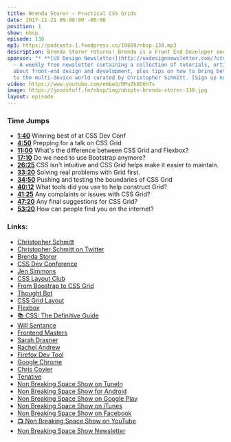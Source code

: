 ```yaml
---
title: Brenda Storer — Practical CSS Grids
date: 2017-11-21 09:00:00 -06:00
position: 1
show: nbsp
episode: 138
mp3: https://podcasts-1.feedpress.co/10609/nbsp-138.mp3
description: Brenda Storer returns! Brenda is a Front End Developer and Designer at thoughtbot. She recently won Best Presentation at CSS Dev Conf 2017 New Orleans. Her talk focused on the topic of practical CSS grid layouts.
sponsor: "* **[UX Design Newsletter](http://uxdesignnewsletter.com/?utm_source=nbsptv138&utm_medium=podcast&utm_campaign=uxdesignnewsletter)**
  — A weekly free newsletter containing a collection of tutorials, articles, and videos
  about front-end design and development, plus tips on how to bring better engagement
  to the multi-device world curated by Christopher Schmitt. [Sign up now!](http://uxdesignnewsletter.com/?utm_source=nbsptv138&utm_medium=podcast&utm_campaign=uxdesignnewsletter)"
video: https://www.youtube.com/embed/DPuZk8DUnTs
image: https://goodstuff.fm/nbsp/img/nbsptv-brenda-storer-138.jpg
layout: episode
---
```


### Time Jumps

* **[1:40](https://goodstuff.fm/nbsp/138#t=1:40)** Winning best of at CSS Dev Conf
* **[4:50](https://goodstuff.fm/nbsp/138#t=4:50)** Prepping for a talk on CSS Grid
* **[11:00](https://goodstuff.fm/nbsp/138#t=11:00)** What's the difference between CSS Grid and Flexbox?
* **[17:10](https://goodstuff.fm/nbsp/138#t=17:10)** Do we need to use Bootstrap anymore?
* **[26:25](https://goodstuff.fm/nbsp/138#t=26:25)** CSS isn't intuitive and CSS Grid helps make it easier to maintain.
* **[33:20](https://goodstuff.fm/nbsp/138#t=33:20)** Solving real problems with Grid first.
* **[34:50](https://goodstuff.fm/nbsp/138#t=34:50)** Pushing and testing the boundaries of CSS Grid
* **[40:12](https://goodstuff.fm/nbsp/138#t=40:12)** What tools did you use to help construct Grid?
* **[41:25](https://goodstuff.fm/nbsp/138#t=41:25)** Any complaints or issues with CSS Grid?
* **[47:20](https://goodstuff.fm/nbsp/138#t=47:20)** Any final suggestions for CSS Grid?
* **[53:20](https://goodstuff.fm/nbsp/138#t=53:20)** How can people find you on the internet?

### Links:

* [Christopher Schmitt](http://Christopher.org)
* [Christopher Schmitt on Twitter](https://twitter.com/teleject)
* [Brenda Storer](http://brendastorer.com/)
* [CSS Dev Conference](https://2017.cssdevconf.com/)
* [Jen Simmons](http://jensimmons.com/)
* [CSS Layout Club](https://www.meetup.com/CSS-Layout-Club/)
* [From Boostrap to CSS Grid](https://open.nytimes.com/bootstrap-to-css-grid-87b3f5f830e4)
* [Thought Bot](https://thoughtbot.com/new-york-city)
* [CSS Grid Layout](https://developer.mozilla.org/en-US/docs/Web/CSS/CSS_Grid_Layout)
* [Flexbox](https://developer.mozilla.org/en-US/docs/Learn/CSS/CSS_layout/Flexbox)
* [📚 CSS: The Definitive Guide](https://www.amazon.com/CSS-Definitive-Guide-Visual-Presentation/dp/1449393195/)
* [Will Sentance](http://willsentance.com/)
* [Frontend Masters](https://frontendmasters.com/)
* [Sarah Drasner](https://sarahdrasnerdesign.com/)
* [Rachel Andrew](https://rachelandrew.co.uk/)
* [Firefox Dev Tool](https://developer.mozilla.org/en-US/docs/Tools)
* [Google Chrome](https://www.google.com/chrome/browser/desktop/index.html)
* [Chris Coyier](https://chriscoyier.net/)
* [Tenative](https://robots.thoughtbot.com/tentative)
* [Non Breaking Space Show on TuneIn](http://tunein.com/radio/Non-Breaking-Space-Show-p885155/)
* [Non Breaking Space Show for Android](http://subscribeonandroid.com/feeds.goodstuff.fm/nbsp)
* [Non Breaking Space Show on Google Play](https://playmusic.app.goo.gl/?ibi=com.google.PlayMusic&isi=691797987&ius=googleplaymusic&link=https://play.google.com/music/m/Iw5ik6iwalo5vmda5rqyrotdney?t%3DNon_Breaking_Space_Show%26pcampaignid%3DMKT-na-all-co-pr-mu-pod-16)
* [Non Breaking Space Show on iTunes](https://itunes.apple.com/ca/podcast/non-breaking-space-show/id507162981?mt=2&ign-mpt=uo%3D4)
* [Non Breaking Space Show on Facebook](https://www.facebook.com/nbsptv)
* [📺 Non Breaking Space Show on YouTube](https://www.youtube.com/channel/UC--mqA75V3CM8hxId0l7e_g?sub_confirmation=1)
* [Non Breaking Space Show Newsletter](http://newsletter.nonbreakingspace.tv/)
